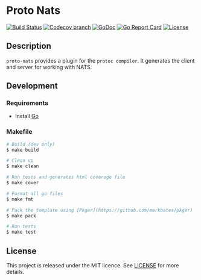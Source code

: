 # Proto Nats

[![Build Status](https://img.shields.io/travis/faabiosr/proto-nats/master.svg?style=flat-square)](https://travis-ci.org/faabiosr/proto-nats)
[![Codecov branch](https://img.shields.io/codecov/c/github/faabiosr/proto-nats/master.svg?style=flat-square)](https://codecov.io/gh/faabiosr/proto-nats)
[![GoDoc](https://img.shields.io/badge/godoc-reference-5272B4.svg?style=flat-square)](https://godoc.org/github.com/faabiosr/proto-nats)
[![Go Report Card](https://goreportcard.com/badge/github.com/faabiosr/proto-nats?style=flat-square)](https://goreportcard.com/report/github.com/faabiosr/proto-nats)
[![License](https://img.shields.io/badge/License-MIT-blue.svg?style=flat-square)](https://github.com/faabiosr/proto-nats/blob/master/LICENSE)


## Description

`proto-nats` provides a plugin for the `protoc compiler`. It generates the client and server for working with NATS.


## Development

### Requirements

- Install [Go](https://golang.org)

### Makefile
```sh
# Build (dev only)
$ make build

# Clean up
$ make clean

# Run tests and generates html coverage file
$ make cover

# Format all go files
$ make fmt

# Pack the template using [Pkger](https://github.com/markbates/pkger)
$ make pack

# Run tests
$ make test
```

## License

This project is released under the MIT licence. See [LICENSE](https://github.com/faabiosr/proto-nats/blob/master/LICENSE) for more details.
